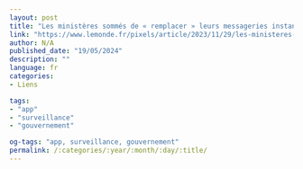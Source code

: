 ```yaml
---
layout: post
title: "Les ministères sommés de « remplacer » leurs messageries instantanées par l’application française olvid"
link: "https://www.lemonde.fr/pixels/article/2023/11/29/les-ministeres-sommes-de-remplacer-leurs-messageries-instantanees-par-l-application-francaise-olvid_6203031_4408996.html"
author: N/A
published_date: "19/05/2024"
description: ""
language: fr
categories:
- Liens

tags:
- "app"
- "surveillance"
- "gouvernement"

og-tags: "app, surveillance, gouvernement"
permalink: /:categories/:year/:month/:day/:title/
---
```

